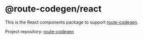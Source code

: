 # @route-codegen/react

This is the React components package to support [route-codegen](https://github.com/eddeee888/route-codegen).

Project repository: [route-codegen](https://github.com/eddeee888/route-codegen)
